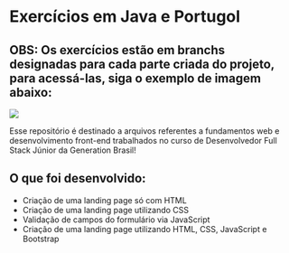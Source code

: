# Exercícios em Java e Portugol

## OBS: Os exercícios estão em branchs designadas para cada parte criada do projeto, para acessá-las, siga o exemplo de imagem abaixo: 

![](https://i.ibb.co/WtrzJC9/branch-Img.png)

Esse repositório é destinado a arquivos referentes a fundamentos web e desenvolvimento front-end trabalhados no curso de Desenvolvedor Full Stack Júnior da Generation Brasil!


## O que foi desenvolvido: 
- Criação de uma landing page só com HTML
- Criação de uma landing page utilizando CSS
- Validação de campos do formulário via JavaScript
- Criação de uma landing page utilizando HTML, CSS, JavaScript e Bootstrap
